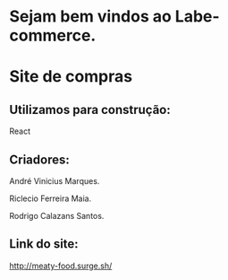 # Sejam bem vindos ao Labe-commerce.

# Site de compras

## Utilizamos para construção:

React

## Criadores:

André Vinicius Marques.

Riclecio Ferreira Maia.

Rodrigo Calazans Santos. 

## Link do site:

http://meaty-food.surge.sh/

